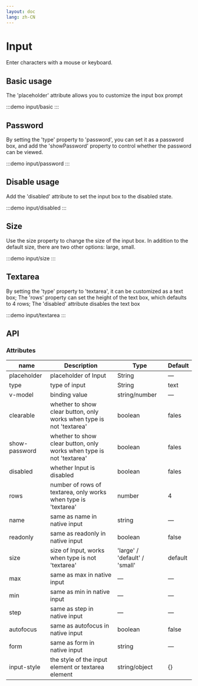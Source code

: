 ```yaml
---
layout: doc
lang: zh-CN
---
```


# Input

Enter characters with a mouse or keyboard.

## Basic usage

The 'placeholder' attribute allows you to customize the input box prompt

:::demo
input/basic
:::

## Password

By setting the 'type' property to 'password', you can set it as a password box, and add the 'showPassword' property to
control whether the password can be viewed.

:::demo
input/password
:::

## Disable usage

Add the 'disabled' attribute to set the input box to the disabled state.

:::demo
input/disabled
:::

## Size

Use the size property to change the size of the input box. In addition to the default size, there are two other options:
large, small.

:::demo
input/size
:::

## Textarea

By setting the 'type' property to 'textarea', it can be customized as a text box; The 'rows' property can set the height
of the text box, which defaults to 4 rows; The 'disabled' attribute disables the text box

:::demo
input/textarea
:::

## API

### Attributes

| name          | Description                                                          | Type                          | Default |
| ------------- | -------------------------------------------------------------------- | ----------------------------- | ------- |
| placeholder   | placeholder of Input                                                 | String                        | —       |
| type          | type of input                                                        | String                        | text    |
| v-model       | binding value                                                        | string/number                 | —       |
| clearable     | whether to show clear button, only works when type is not 'textarea' | boolean                       | fales   |
| show-password | whether to show clear button, only works when type is not 'textarea' | boolean                       | fales   |
| disabled      | whether Input is disabled                                            | boolean                       | fales   |
| rows          | number of rows of textarea, only works when type is 'textarea'       | number                        | 4       |
| name          | same as name in native input                                         | string                        | —       |
| readonly      | same as readonly in native input                                     | boolean                       | false   |
| size          | size of Input, works when type is not 'textarea'                     | 'large' / 'default' / 'small' | default |
| max           | same as max in native input                                          | —                             | —       |
| min           | same as min in native input                                          | —                             | —       |
| step          | same as step in native input                                         | —                             | —       |
| autofocus     | same as autofocus in native input                                    | boolean                       | false   |
| form          | same as form in native input                                         | string                        | —       |
| input-style   | the style of the input element or textarea element                   | string/object                 | {}      |
